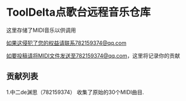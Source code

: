 # ToolDelta点歌台远程音乐仓库

这里存储了MIDI音乐以供调用

如果这侵犯了您的权益请联系782159374@qq.com

如要投稿请将MIDI文件发送至782159374@qq.com，这里将记录你的贡献


## 贡献列表
1.中二de渊思（782159374）   收集了原始的30个MIDI曲目.